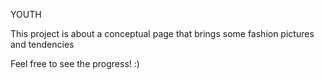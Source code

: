 YOUTH

This project is about a conceptual page that brings some fashion pictures and tendencies

Feel free to see the progress! :)
